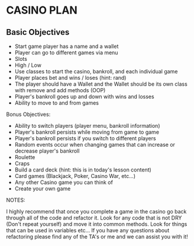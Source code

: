 # CASINO PLAN

## Basic Objectives

- Start game player has a name and a wallet
- Player can go to different games via menu
- Slots
- High / Low
- Use classes to start the casino, bankroll, and each individual game
- Player places bet and wins / loses (hint: rand)
- The player should have a Wallet and the Wallet should be its own class with remove and add methods (OOP)
- Player's bankroll goes up and down with wins and losses
- Ability to move to and from games
 

Bonus Objectives:

- Ability to switch players (player menu, bankroll information)
- Player's bankroll persists while moving from game to game
- Player's bankroll persists if you switch to different players
- Random events occur when changing games that can increase or decrease player's bankroll
- Roulette
- Craps
- Build a card deck (hint: this is in today's lesson content)
- Card games (Blackjack, Poker, Casino War, etc...)
- Any other Casino game you can think of
- Create your own game
 

NOTES:

I highly recommend that once you complete a game in the casino go back through all of the code and refactor it. Look for any code that is not DRY (Don't repeat yourself) and move it into common methods. Look for things that can be used in variables etc... If you have any questions about refactoring please find any of the TA's or me and we can assist you with it!